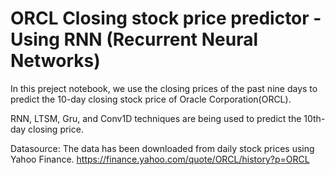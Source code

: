 # ORCL Closing stock price predictor - Using RNN (Recurrent Neural Networks)

In this preject notebook, we use the closing prices of the past nine days to predict the 10-day closing stock price of Oracle Corporation(ORCL).

RNN, LTSM, Gru, and Conv1D techniques are being used to predict the 10th-day closing price.

Datasource: The data has been downloaded from daily stock prices using Yahoo Finance.
https://finance.yahoo.com/quote/ORCL/history?p=ORCL
